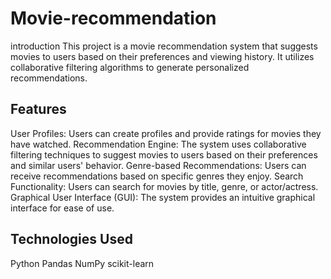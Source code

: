# Movie-recommendation
introduction
This project is a movie recommendation system that suggests movies to users based on their preferences and viewing history. It utilizes collaborative filtering algorithms to generate personalized recommendations.

## Features
User Profiles: Users can create profiles and provide ratings for movies they have watched.
Recommendation Engine: The system uses collaborative filtering techniques to suggest movies to users based on their preferences and similar users' behavior.
Genre-based Recommendations: Users can receive recommendations based on specific genres they enjoy.
Search Functionality: Users can search for movies by title, genre, or actor/actress.
Graphical User Interface (GUI): The system provides an intuitive graphical interface for ease of use.
## Technologies Used
Python
Pandas
NumPy
scikit-learn
